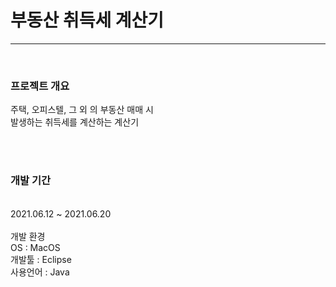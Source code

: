 <h1>부동산 취득세 계산기</h1>
<hr>
<br>
<h3>프로젝트 개요</h3>
주택, 오피스텔, 그 외 의 부동산 매매 시
  <br>
발생하는 취득세를 계산하는 계산기

<br><br>
<h3>개발 기간</h3>
  <br>
  2021.06.12 ~ 2021.06.20
  <br><br>
  
</h3>개발 환경</h3>
  <br>
  OS : MacOS
  <br>
  개발툴 : Eclipse
  <br>
  사용언어 : Java

